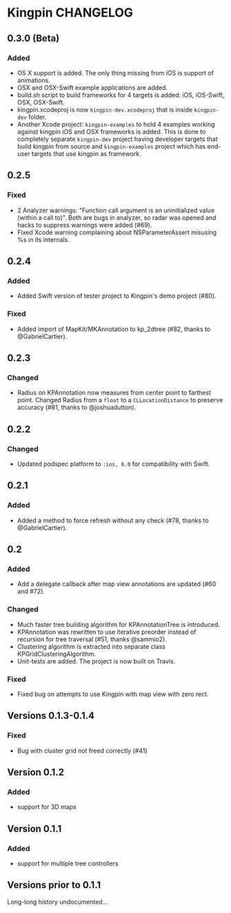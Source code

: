 # Kingpin CHANGELOG

## 0.3.0 (Beta)

### Added 

- OS X support is added. The only thing missing from iOS is support of animations. 
- OSX and OSX-Swift example applications are added.
- build.sh script to build frameworks for 4 targets is added: iOS, iOS-Swift, OSX, OSX-Swift.
- kingpin.xcodeproj is now `kingpin-dev.xcodeproj` that is inside `kingpin-dev` folder.
- Another Xcode project: `kingpin-examples` to hold 4 examples working against kingpin iOS and OSX frameworks is added. This is done to completely separate `kingpin-dev` project having developer targets that build kingpin from source and `kingpin-examples` project which has end-user targets that use kingpin as framework.

## 0.2.5

### Fixed

* 2 Analyzer warnings: "Function call argument is an uninitialized value (within a call to)". Both are bugs in analyzer, so radar was opened and hacks to suppress warnings were added (#69).
* Fixed Xcode warning complaining about NSParameterAssert misusing %s in its internals.

## 0.2.4

### Added

* Added Swift version of tester project to Kingpin's demo project (#80).

### Fixed

* Added import of MapKit/MKAnnotation to kp_2dtree (#82, thanks to @GabrielCartier).

## 0.2.3

### Changed

* Radius on KPAnnotation now measures from center point to farthest point. Changed Radius from a `float` to a `CLLocationDistance` to preserve accuracy (#81, thanks to @joshuadutton).

## 0.2.2

### Changed

* Updated podspec platform to `:ios, 6.0` for compatibility with Swift.

## 0.2.1

### Added

* Added a method to force refresh without any check (#78, thanks to @GabrielCartier).

## 0.2

### Added

* Add a delegate callback after map view annotations are updated (#60 and #72).

### Changed

* Much faster tree building algorithm for KPAnnotationTree is introduced.
* KPAnnotation was rewritten to use iterative preorder instead of recursion for tree traversal (#51, thanks @sammio2).
* Clustering algorithm is extracted into separate class KPGridClusteringAlgorithm.
* Unit-tests are added. The project is now built on Travis.

### Fixed

* Fixed bug on attempts to use Kingpin with map view with zero rect.

## Versions 0.1.3-0.1.4

### Fixed

* Bug with cluster grid not freed correctly (#41)

## Version 0.1.2

### Added

* support for 3D maps

## Version 0.1.1

### Added

* support for multiple tree controllers

## Versions prior to 0.1.1

Long-long history undocumented...

